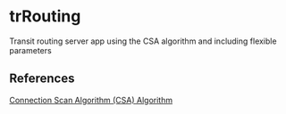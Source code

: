 # trRouting
Transit routing server app using the CSA algorithm and including flexible parameters

## References
[Connection Scan Algorithm (CSA) Algorithm][1]



[1]: http://i11www.iti.uni-karlsruhe.de/extra/publications/dpsw-isftr-13.pdf "Intriguingly Simple and Fast Transit Routing"
